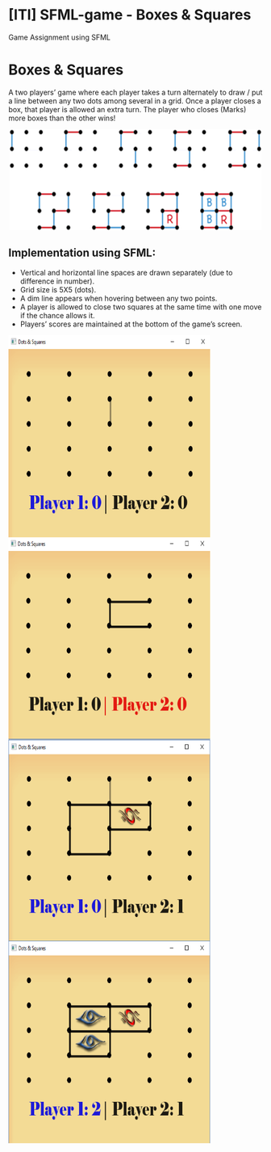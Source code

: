 # [ITI] SFML-game - Boxes & Squares
Game Assignment using SFML

# Boxes & Squares

A two players’ game where each player takes a turn alternately to draw / put a line between any two dots among several in a grid.
Once a player closes a box, that player is allowed an extra turn.
The player who closes (Marks) more boxes than the other wins! 

<p align="center">
  <img width="500" height="200" src="Screenshots/1.gif">
</p>

## Implementation using SFML:
-	Vertical and horizontal line spaces are drawn separately (due to difference in number).
-	Grid size is 5X5 (dots).
-	A dim line appears when hovering between any two points.
-	A player is allowed to close two squares at the same time with one move if the chance allows it.
-	Players’ scores are maintained at the bottom of the game’s screen.

<img align="left" width="400" height="400" src="Screenshots/2.png">
<img align="left" width="400" height="400" src="Screenshots/3.png">
<pre>

</pre>
<img align="left" width="400" height="400" src="Screenshots/4.png">
<img align="left" width="400" height="400" src="Screenshots/5.png">
 	 
